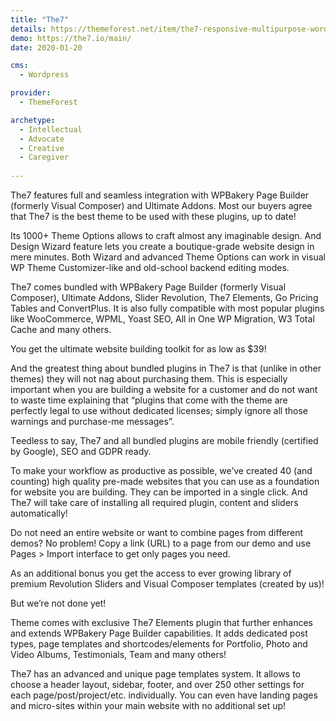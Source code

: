 ```yaml
---
title: "The7"
details: https://themeforest.net/item/the7-responsive-multipurpose-wordpress-theme/5556590
demo: https://the7.io/main/
date: 2020-01-20

cms: 
  - Wordpress

provider: 
  - ThemeForest

archetype:
  - Intellectual
  - Advocate
  - Creative
  - Caregiver
  
---
```


The7 features full and seamless integration with WPBakery Page Builder (formerly Visual Composer) and Ultimate Addons. Most our buyers agree that The7 is the best theme to be used with these plugins, up to date!

Its 1000+ Theme Options allows to craft almost any imaginable design. And Design Wizard feature lets you create a boutique-grade website design in mere minutes.
Both Wizard and advanced Theme Options can work in visual WP Theme Customizer-like and old-school backend editing modes.

The7 comes bundled with WPBakery Page Builder (formerly Visual Composer), Ultimate Addons, Slider Revolution, The7 Elements, Go Pricing Tables and ConvertPlus. It is also fully compatible with most popular plugins like WooCommerce, WPML, Yoast SEO, All in One WP Migration, W3 Total Cache and many others.

You get the ultimate website building toolkit for as low as $39!

And the greatest thing about bundled plugins in The7 is that (unlike in other themes) they will not nag about purchasing them. This is especially important when you are building a website for a customer and do not want to waste time explaining that “plugins that come with the theme are perfectly legal to use without dedicated licenses; simply ignore all those warnings and purchase-me messages”.

Тeedless to say, The7 and all bundled plugins are mobile friendly (certified by Google), SEO and GDPR ready.

To make your workflow as productive as possible, we’ve created 40 (and counting) high quality pre-made websites that you can use as a foundation for website you are building.
They can be imported in a single click. And The7 will take care of installing all required plugin, content and sliders automatically!

Do not need an entire website or want to combine pages from different demos? No problem! Copy a link (URL) to a page from our demo and use Pages > Import interface to get only pages you need.

As an additional bonus you get the access to ever growing library of premium Revolution Sliders and Visual Composer templates (created by us)!

But we’re not done yet!

Theme comes with exclusive The7 Elements plugin that further enhances and extends WPBakery Page Builder capabilities. It adds dedicated post types, page templates and shortcodes/elements for Portfolio, Photo and Video Albums, Testimonials, Team and many others!

The7 has an advanced and unique page templates system. It allows to choose a header layout, sidebar, footer, and over 250 other settings for each page/post/project/etc. individually. You can even have landing pages and micro-sites within your main website with no additional set up!